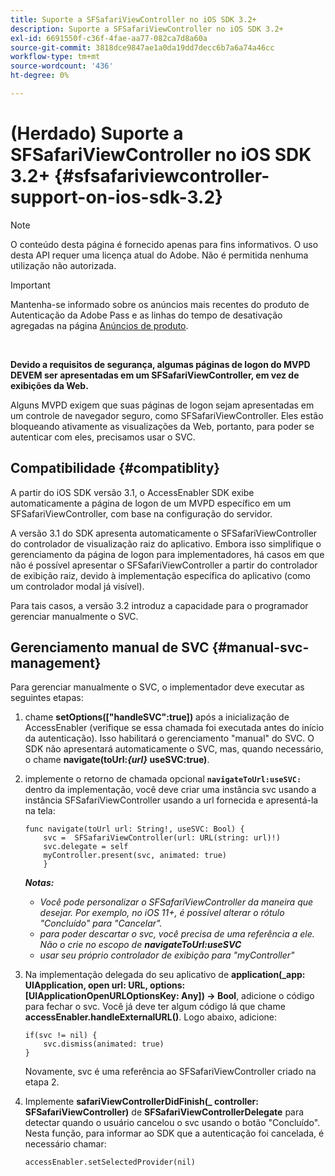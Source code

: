 ```yaml
---
title: Suporte a SFSafariViewController no iOS SDK 3.2+
description: Suporte a SFSafariViewController no iOS SDK 3.2+
exl-id: 6691550f-c36f-4fae-aa77-082ca7d8a60a
source-git-commit: 3818dce9847ae1a0da19dd7decc6b7a6a74a46cc
workflow-type: tm+mt
source-wordcount: '436'
ht-degree: 0%

---
```


# (Herdado) Suporte a SFSafariViewController no iOS SDK 3.2+ {#sfsafariviewcontroller-support-on-ios-sdk-3.2}

>[!NOTE]
>
>O conteúdo desta página é fornecido apenas para fins informativos. O uso desta API requer uma licença atual do Adobe. Não é permitida nenhuma utilização não autorizada.

>[!IMPORTANT]
>
> Mantenha-se informado sobre os anúncios mais recentes do produto de Autenticação da Adobe Pass e as linhas do tempo de desativação agregadas na página [Anúncios de produto](/help/authentication/product-announcements.md).

</br>


**Devido a requisitos de segurança, algumas páginas de logon do MVPD DEVEM ser apresentadas em um SFSafariViewController, em vez de exibições da Web.**

Alguns MVPD exigem que suas páginas de logon sejam apresentadas em um controle de navegador seguro, como SFSafariViewController. Eles estão bloqueando ativamente as visualizações da Web, portanto, para poder se autenticar com eles, precisamos usar o SVC.

## Compatibilidade {#compatiblity}

A partir do iOS SDK versão 3.1, o AccessEnabler SDK exibe automaticamente a página de logon de um MVPD específico em um SFSafariViewController, com base na configuração do servidor.

A versão 3.1 do SDK apresenta automaticamente o SFSafariViewController do controlador de visualização raiz do aplicativo. Embora isso simplifique o gerenciamento da página de logon para implementadores, há casos em que não é possível apresentar o SFSafariViewController a partir do controlador de exibição raiz, devido à implementação específica do aplicativo (como um controlador modal já visível).

Para tais casos, a versão 3.2 introduz a capacidade para o programador gerenciar manualmente o SVC.

## Gerenciamento manual de SVC {#manual-svc-management}

Para gerenciar manualmente o SVC, o implementador deve executar as seguintes etapas:


1. chame **setOptions([&quot;handleSVC&quot;:true])** após a inicialização de AccessEnabler (verifique se essa chamada foi executada antes do início da autenticação). Isso habilitará o gerenciamento &quot;manual&quot; do SVC. O SDK não apresentará automaticamente o SVC, mas, quando necessário, o     chame **navigate(toUrl:*{url}* useSVC:true)**.

1. implemente o retorno de chamada opcional **`navigateToUrl:useSVC:`** dentro da implementação, você deve criar uma instância svc usando a instância SFSafariViewController usando a url fornecida e apresentá-la na tela:

   ```obj-c
   func navigate(toUrl url: String!, useSVC: Bool) {
       svc =  SFSafariViewController(url: URL(string: url)!)
       svc.delegate = self
       myController.present(svc, animated: true)
       }
   ```

   ***Notas:***

   - *Você pode personalizar o SFSafariViewController da maneira que desejar. Por exemplo, no iOS 11+, é possível alterar o rótulo &quot;Concluído&quot; para &quot;Cancelar&quot;.*
   - *para poder descartar o svc, você precisa de uma referência a ele. Não o crie no escopo de **navigateToUrl:useSVC***
   - *usar seu próprio controlador de exibição para &quot;myController&quot;*


1. Na implementação delegada do seu aplicativo de **application(\_app: UIApplication, open url: URL, options: \[UIApplicationOpenURLOptionsKey: Any\]) -\> Bool**, adicione o código para fechar o svc. Você já deve ter algum código lá que chame **accessEnabler.handleExternalURL()**. Logo abaixo, adicione:

   ```obj-c
   if(svc != nil) {
       svc.dismiss(animated: true)
   }
   ```

   Novamente, svc é uma referência ao SFSafariViewController criado na etapa 2.


1. Implemente **safariViewControllerDidFinish(\_ controller: SFSafariViewController)** de **SFSafariViewControllerDelegate** para detectar quando o usuário cancelou o svc usando o botão &quot;Concluído&quot;. Nesta função, para informar ao SDK que a autenticação foi cancelada, é necessário chamar:

   ```obj-c
   accessEnabler.setSelectedProvider(nil)
   ```

